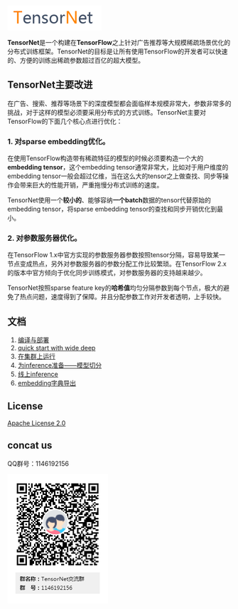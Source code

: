 ![TensorNet](doc/logo.png)

**TensorNet**是一个构建在**TensorFlow**之上针对广告推荐等大规模稀疏场景优化的分布式训练框架。TensorNet的目标是让所有使用TensorFlow的开发者可以快速的、方便的训练出稀疏参数超过百亿的超大模型。

## TensorNet主要改进

在广告、搜索、推荐等场景下的深度模型都会面临样本规模非常大，参数非常多的挑战，对于这样的模型必须要采用分布式的方式训练。TensorNet主要对TensorFlow的下面几个核心点进行优化：

### 1. 对sparse embedding优化。

在使用TensorFlow构造带有稀疏特征的模型的时候必须要构造一个大的**embedding tensor**，这个embedding tensor通常非常大，比如对于用户维度的embedding tensor一般会超过亿维，当在这么大的tensor之上做查找、同步等操作会带来巨大的性能开销，严重拖慢分布式训练的速度。

TensorNet使用一个**较小的**、能够容纳**一个batch**数据的tensor代替原始的embedding tensor，将sparse embedding tensor的查找和同步开销优化到最小。

### 2. 对参数服务器优化。

在TensorFlow 1.x中官方实现的参数服务器参数按照tensor分隔，容易导致某一节点变成热点，另外对参数服务器的参数分配工作比较繁琐。在TensorFlow 2.x的版本中官方倾向于优化同步训练模式，对参数服务器的支持越来越少。

TensorNet按照sparse feature key的**哈希值**均匀分隔参数到每个节点，极大的避免了热点问题，速度得到了保障。并且分配参数工作对开发者透明，上手较快。

## 文档

1. [编译与部署](doc/compile_deploy.md)
2. [quick start with wide deep](doc/tutorial/01-begin-with-wide-deep.ipynb)
3. [在集群上运行](doc/tutorial/02-run-in-cluster.ipynb)
4. [为inference准备——模型切分](doc/tutorial/03-split-to-sub-graph.ipynb)
5. [线上inference](doc/tutorial/04-deploy-tf-graph-online.ipynb)
6. [embedding字典导出](doc/tutorial/05-export-feature-embedding.ipynb)

## License

[Apache License 2.0](LICENSE)

## concat us

QQ群号：1146192156

![TensorNet](doc/TensorNet-QR-code.png)
